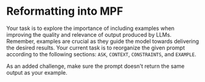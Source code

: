# Reformatting into MPF

Your task is to explore the importance of including examples when improving the quality and relevance of output produced by LLMs. Remember, examples are crucial as they guide the model towards delivering the desired results. Your current task is to reorganize the given prompt according to the following sections: `ASK`, `CONTEXT`, `CONSTRAINTS`, and `EXAMPLE`.

As an added challenge, make sure the prompt doesn't return the same output as your example.